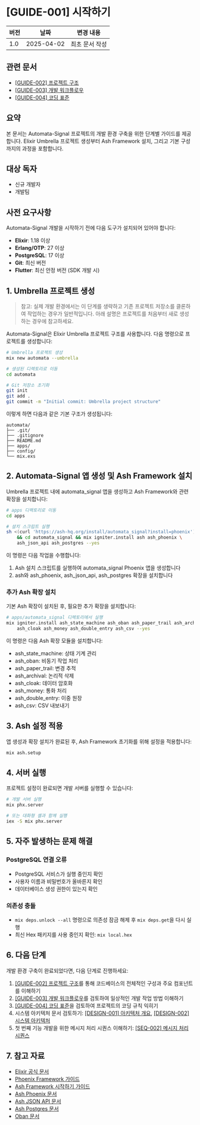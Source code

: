 # [GUIDE-001] 시작하기

| 버전 | 날짜       | 변경 내용      |
| ---- | ---------- | -------------- |
| 1.0  | 2025-04-02 | 최초 문서 작성 |

## 관련 문서

- [[GUIDE-002] 프로젝트 구조](../1-guides/GUIDE-002-project-structure.md)
- [[GUIDE-003] 개발 워크플로우](../1-guides/GUIDE-003-development-workflow.md)
- [[GUIDE-004] 코딩 표준](../1-guides/GUIDE-004-coding-standards.md)

## 요약

본 문서는 Automata-Signal 프로젝트의 개발 환경 구축을 위한 단계별 가이드를 제공합니다. Elixir Umbrella 프로젝트 생성부터 Ash Framework 설치, 그리고 기본 구성까지의 과정을 포함합니다.

## 대상 독자

- 신규 개발자
- 개발팀

## 사전 요구사항

Automata-Signal 개발을 시작하기 전에 다음 도구가 설치되어 있어야 합니다:

- **Elixir**: 1.18 이상
- **Erlang/OTP**: 27 이상
- **PostgreSQL**: 17 이상
- **Git**: 최신 버전
- **Flutter**: 최신 안정 버전 (SDK 개발 시)

## 1. Umbrella 프로젝트 생성

> 참고: 실제 개발 환경에서는 이 단계를 생략하고 기존 프로젝트 저장소를 클론하여 작업하는 경우가 일반적입니다. 아래 설명은 프로젝트를 처음부터 새로 생성하는 경우에 참고하세요.

Automata-Signal은 Elixir Umbrella 프로젝트 구조를 사용합니다. 다음 명령으로 프로젝트를 생성합니다:

```bash
# Umbrella 프로젝트 생성
mix new automata --umbrella

# 생성된 디렉토리로 이동
cd automata

# Git 저장소 초기화
git init
git add .
git commit -m "Initial commit: Umbrella project structure"
```

이렇게 하면 다음과 같은 기본 구조가 생성됩니다:

```
automata/
├── .git/
├── .gitignore
├── README.md
├── apps/
├── config/
└── mix.exs
```

## 2. Automata-Signal 앱 생성 및 Ash Framework 설치

Umbrella 프로젝트 내에 automata_signal 앱을 생성하고 Ash Framework와 관련 확장을 설치합니다:

```bash
# apps 디렉토리로 이동
cd apps

# 설치 스크립트 실행
sh <(curl 'https://ash-hq.org/install/automata_signal?install=phoenix') \
    && cd automata_signal && mix igniter.install ash ash_phoenix \
    ash_json_api ash_postgres --yes
```

이 명령은 다음 작업을 수행합니다:

1. Ash 설치 스크립트를 실행하여 automata_signal Phoenix 앱을 생성합니다
2. ash와 ash_phoenix, ash_json_api, ash_postgres 확장을 설치합니다

### 추가 Ash 확장 설치

기본 Ash 확장이 설치된 후, 필요한 추가 확장을 설치합니다:

```bash
# apps/automata_signal 디렉토리에서 실행
mix igniter.install ash_state_machine ash_oban ash_paper_trail ash_archival \
    ash_cloak ash_money ash_double_entry ash_csv --yes
```

이 명령은 다음 Ash 확장 모듈을 설치합니다:

- ash_state_machine: 상태 기계 관리
- ash_oban: 비동기 작업 처리
- ash_paper_trail: 변경 추적
- ash_archival: 논리적 삭제
- ash_cloak: 데이터 암호화
- ash_money: 통화 처리
- ash_double_entry: 이중 원장
- ash_csv: CSV 내보내기

## 3. Ash 설정 적용

앱 생성과 확장 설치가 완료된 후, Ash Framework 초기화를 위해 설정을 적용합니다:

```bash
mix ash.setup
```

## 4. 서버 실행

프로젝트 설정이 완료되면 개발 서버를 실행할 수 있습니다:

```bash
# 개발 서버 실행
mix phx.server

# 또는 대화형 셸과 함께 실행
iex -S mix phx.server
```

## 5. 자주 발생하는 문제 해결

### PostgreSQL 연결 오류

- PostgreSQL 서비스가 실행 중인지 확인
- 사용자 이름과 비밀번호가 올바른지 확인
- 데이터베이스 생성 권한이 있는지 확인

### 의존성 충돌

- `mix deps.unlock --all` 명령으로 의존성 잠금 해제 후 `mix deps.get`을 다시 실행
- 최신 Hex 패키지를 사용 중인지 확인: `mix local.hex`

## 6. 다음 단계

개발 환경 구축이 완료되었다면, 다음 단계로 진행하세요:

1. [[GUIDE-002] 프로젝트 구조](../1-guides/GUIDE-002-project-structure.md)를 통해 코드베이스의 전체적인 구성과 주요 컴포넌트를 이해하기
2. [[GUIDE-003] 개발 워크플로우](../1-guides/GUIDE-003-development-workflow.md)를 검토하여 일상적인 개발 작업 방법 이해하기
3. [[GUIDE-004] 코딩 표준](../1-guides/GUIDE-004-coding-standards.md)을 검토하여 프로젝트의 코딩 규칙 익히기
4. 시스템 아키텍처 문서 검토하기: [[DESIGN-001] 아키텍처 개요](../2-designs/DESIGN-001-architecture-overview.md), [[DESIGN-002] 시스템 아키텍처](../2-designs/DESIGN-002-system-architecture.md)
5. 첫 번째 기능 개발을 위한 메시지 처리 시퀀스 이해하기: [[SEQ-002] 메시지 처리 시퀀스](../4-sequences/SEQ-002-message-processing.md)

## 7. 참고 자료

- [Elixir 공식 문서](https://elixir-lang.org/docs.html)
- [Phoenix Framework 가이드](https://hexdocs.pm/phoenix/overview.html)
- [Ash Framework 시작하기 가이드](https://hexdocs.pm/ash/get-started.html)
- [Ash Phoenix 문서](https://hexdocs.pm/ash_phoenix/AshPhoenix.html)
- [Ash JSON API 문서](https://hexdocs.pm/ash_json_api/AshJsonApi.html)
- [Ash Postgres 문서](https://hexdocs.pm/ash_postgres/AshPostgres.html)
- [Oban 문서](https://hexdocs.pm/oban/Oban.html)
